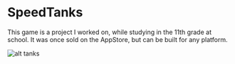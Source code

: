 # SpeedTanks
This game is a project I worked on, while studying in the 11th grade at school. It was once sold on the AppStore, but can be built for any platform.

![alt tanks](http://home.in.tum.de/~arabskyy/tanks2.jpg)
